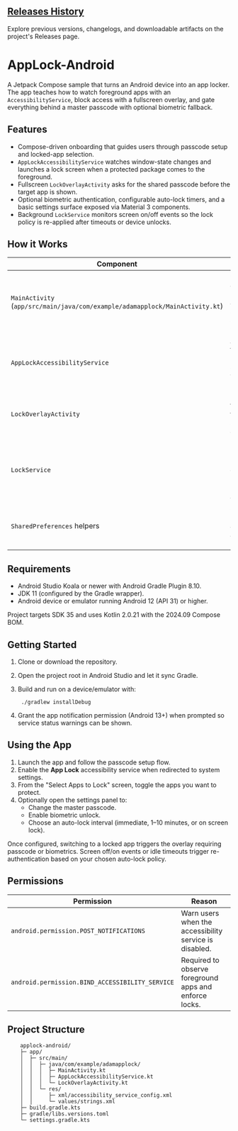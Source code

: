 ## [Releases History](../../releases)

Explore previous versions, changelogs, and downloadable artifacts on the project's Releases page.

# AppLock-Android

A Jetpack Compose sample that turns an Android device into an app locker. The app teaches how to watch foreground apps with an <code>AccessibilityService</code>, block access with a fullscreen overlay, and gate everything behind a master passcode with optional biometric fallback.

## Features
- Compose-driven onboarding that guides users through passcode setup and locked-app selection.
- <code>AppLockAccessibilityService</code> watches window-state changes and launches a lock screen when a protected package comes to the foreground.
- Fullscreen <code>LockOverlayActivity</code> asks for the shared passcode before the target app is shown.
- Optional biometric authentication, configurable auto-lock timers, and a basic settings surface exposed via Material 3 components.
- Background <code>LockService</code> monitors screen on/off events so the lock policy is re-applied after timeouts or device unlocks.

## How it Works
| Component | Responsibility |
|-----------|----------------|
| <code>MainActivity</code> (<code>app/src/main/java/com/example/adamapplock/MainActivity.kt</code>) | Compose UI for authentication, passcode setup, app selection, and settings. Persists state in <code>SharedPreferences</code>. |
| <code>AppLockAccessibilityService</code> | Accessibility hook that detects app launches and starts the overlay when a locked package appears. |
| <code>LockOverlayActivity</code> | Fullscreen overlay that blocks the target app until the stored passcode is entered. |
| <code>LockService</code> | Foreground monitor that listens for screen events and forces re-authentication based on the auto-lock policy. |
| <code>SharedPreferences</code> helpers | Store passcode, biometric opt-in, auto-lock timer, and locked package list. |

## Requirements
- Android Studio Koala or newer with Android Gradle Plugin 8.10.
- JDK 11 (configured by the Gradle wrapper).
- Android device or emulator running Android 12 (API 31) or higher.

Project targets SDK 35 and uses Kotlin 2.0.21 with the 2024.09 Compose BOM.

## Getting Started
1. Clone or download the repository.
2. Open the project root in Android Studio and let it sync Gradle.
3. Build and run on a device/emulator with:

        ./gradlew installDebug

4. Grant the app notification permission (Android 13+) when prompted so service status warnings can be shown.

## Using the App
1. Launch the app and follow the passcode setup flow.
2. Enable the **App Lock** accessibility service when redirected to system settings.
3. From the "Select Apps to Lock" screen, toggle the apps you want to protect.
4. Optionally open the settings panel to:
   - Change the master passcode.
   - Enable biometric unlock.
   - Choose an auto-lock interval (immediate, 1–10 minutes, or on screen lock).

Once configured, switching to a locked app triggers the overlay requiring passcode or biometrics. Screen off/on events or idle timeouts trigger re-authentication based on your chosen auto-lock policy.

## Permissions
| Permission | Reason |
|------------|--------|
| <code>android.permission.POST_NOTIFICATIONS</code> | Warn users when the accessibility service is disabled. |
| <code>android.permission.BIND_ACCESSIBILITY_SERVICE</code> | Required to observe foreground apps and enforce locks. |

## Project Structure

        applock-android/
        ├─ app/
        │  ├─ src/main/
        │  │  ├─ java/com/example/adamapplock/
        │  │  │  ├─ MainActivity.kt
        │  │  │  ├─ AppLockAccessibilityService.kt
        │  │  │  └─ LockOverlayActivity.kt
        │  │  └─ res/
        │  │     ├─ xml/accessibility_service_config.xml
        │  │     └─ values/strings.xml
        ├─ build.gradle.kts
        ├─ gradle/libs.versions.toml
        └─ settings.gradle.kts


